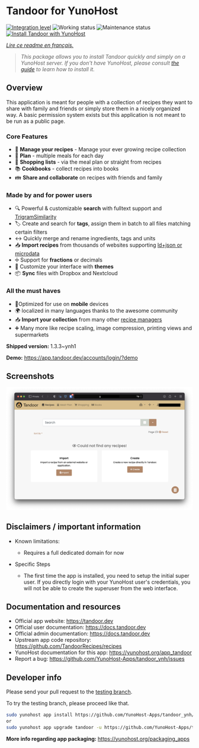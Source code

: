 <!--
N.B.: This README was automatically generated by https://github.com/YunoHost/apps/tree/master/tools/README-generator
It shall NOT be edited by hand.
-->

# Tandoor for YunoHost

[![Integration level](https://dash.yunohost.org/integration/tandoor.svg)](https://dash.yunohost.org/appci/app/tandoor) ![Working status](https://ci-apps.yunohost.org/ci/badges/tandoor.status.svg) ![Maintenance status](https://ci-apps.yunohost.org/ci/badges/tandoor.maintain.svg)  
[![Install Tandoor with YunoHost](https://install-app.yunohost.org/install-with-yunohost.svg)](https://install-app.yunohost.org/?app=tandoor)

*[Lire ce readme en français.](./README_fr.md)*

> *This package allows you to install Tandoor quickly and simply on a YunoHost server.
If you don't have YunoHost, please consult [the guide](https://yunohost.org/#/install) to learn how to install it.*

## Overview

This application is meant for people with a collection of recipes they want to share with family and friends or simply
store them in a nicely organized way. A basic permission system exists but this application is not meant to be run as 
a public page.

### Core Features

- 🥗 **Manage your recipes** - Manage your ever growing recipe collection
- 📆 **Plan** - multiple meals for each day
- 🛒 **Shopping lists** - via the meal plan or straight from recipes
- 📚 **Cookbooks** - collect recipes into books
- 👪 **Share and collaborate** on recipes with friends and family

### Made by and for power users

- 🔍 Powerful & customizable **search** with fulltext support and [TrigramSimilarity](https://docs.djangoproject.com/en/3.0/ref/contrib/postgres/search/#trigram-similarity)
- 🏷️ Create and search for **tags**, assign them in batch to all files matching certain filters
- ↔️ Quickly merge and rename ingredients, tags and units 
- 📥️ **Import recipes** from thousands of websites supporting [ld+json or microdata](https://schema.org/Recipe)
- ➗ Support for **fractions** or decimals
- 🎨 Customize your interface with **themes**
- 📦 **Sync** files with Dropbox and Nextcloud
  
### All the must haves

- 📱Optimized for use on **mobile** devices
- 🌍 localized in many languages thanks to the awesome community
- 📥️ **Import your collection** from many other [recipe managers](https://docs.tandoor.dev/features/import_export/)
- ➕ Many more like recipe scaling, image compression, printing views and supermarkets

**Shipped version:** 1.3.3~ynh1

**Demo:** https://app.tandoor.dev/accounts/login/?demo

## Screenshots

![Screenshot of Tandoor](./doc/screenshots/example.jpg)

## Disclaimers / important information

* Known limitations:
    * Requires a full dedicated domain for now

* Specific Steps
    * The first time the app is installed, you need to setup the initial super user. If you directly login with your YunoHost user's credentials, you will not be able to create the superuser from the web interface.
## Documentation and resources

* Official app website: <https://tandoor.dev>
* Official user documentation: <https://docs.tandoor.dev>
* Official admin documentation: <https://docs.tandoor.dev>
* Upstream app code repository: <https://github.com/TandoorRecipes/recipes>
* YunoHost documentation for this app: <https://yunohost.org/app_tandoor>
* Report a bug: <https://github.com/YunoHost-Apps/tandoor_ynh/issues>

## Developer info

Please send your pull request to the [testing branch](https://github.com/YunoHost-Apps/tandoor_ynh/tree/testing).

To try the testing branch, please proceed like that.

``` bash
sudo yunohost app install https://github.com/YunoHost-Apps/tandoor_ynh/tree/testing --debug
or
sudo yunohost app upgrade tandoor -u https://github.com/YunoHost-Apps/tandoor_ynh/tree/testing --debug
```

**More info regarding app packaging:** <https://yunohost.org/packaging_apps>
